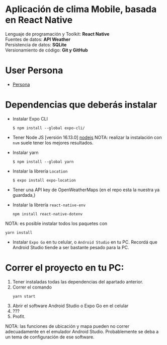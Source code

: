 # Aplicación de clima Mobile, basada en React Native
Lenguaje de programación y Toolkit: **React Native**  
Fuentes de datos: **API Weather**  
Persistencia de datos: **SQLite**  
Versionamiento de código: **Git y GitHub**  

# User Persona
* [Persona](https://github.com/yamil-90/weather-app-react-native/blob/main/resources/User_Persona_Paula.pdf)


# Dependencias que deberás instalar


* Instalar Expo CLI
  ```
  $ npm install --global expo-cli/
* Tener Node JS [versión 16.13.0] [nodejs](https://nodejs.org/) 
 NOTA: realizar la instalación con `nvm` suele tener los mejores resultados.

* Instalar yarn
  ```
  $ npm install --global yarn
  ```
* Instalar la librería `Location`
  ```
  $ expo install expo-location
  ```
* Tener una API key de OpenWeatherMaps (en el repo esta la nuestra ya guardada,)
* Instalar la librería `react-native-env`
  ```
  npm install react-native-dotenv
  ```
NOTA: es posible instalar todos los paquetes con
```
yarn install
```

* Instalar `Expo Go` en tu celular, o `Android Studio` en tu PC. Recordá que Android Studio tiende a ser bastante pesado para la PC.

# Correr el proyecto en tu PC:
1. Tener instaladas todas las dependencias del apartado anterior.
2. Correr el comando
   ```
   yarn start
   ```
3. Abrir el software Android Studio o Expo Go en el celular
4. ???
5. Profit.

NOTA: las funciones de ubicación y mapa pueden no correr adecuadamente en el emulador Android Studio. Probablemente se deba a un tema de configuración de ese software.
